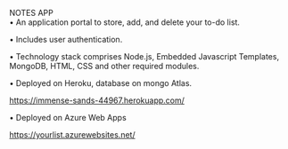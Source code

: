   NOTES APP   
• An application portal to store, add, and delete your to-do list.

• Includes user authentication.

• Technology stack comprises Node.js, Embedded Javascript Templates, MongoDB, HTML, CSS and other required modules.

• Deployed on  Heroku, database on mongo Atlas.

   https://immense-sands-44967.herokuapp.com/
   
• Deployed on Azure Web Apps

   https://yourlist.azurewebsites.net/
